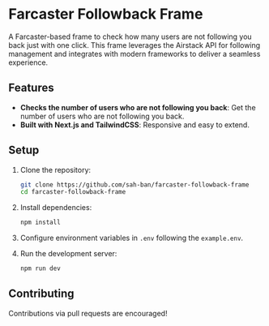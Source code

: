 # Farcaster Followback Frame

A Farcaster-based frame to check how many users are not following you back just with one click. This frame leverages the Airstack API for following management and integrates with modern frameworks to deliver a seamless experience.

## Features
- **Checks the number of users who are not following you back**: Get the number of users who are not following you back.
- **Built with Next.js and TailwindCSS**: Responsive and easy to extend.

## Setup

1. Clone the repository:
    ```bash
    git clone https://github.com/sah-ban/farcaster-followback-frame
    cd farcaster-followback-frame
    ```
2. Install dependencies:
    ```bash
    npm install
    ```
3. Configure environment variables in `.env` following the `example.env`.

4. Run the development server:
    ```bash
    npm run dev
    ```

## Contributing
Contributions via pull requests are encouraged!
